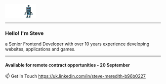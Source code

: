 <img src="https://raw.githubusercontent.com/Steveeeie/vanilla-js-parcel-starter/master/src/robot.gif" alt="" width="100" />


---

### Hello! I'm Steve

a Senior Frontend Developer with over 10 years experience developing websites, applications and games.

---
#### Available for remote contract opportunities - 20 September

📫 Get In Touch https://uk.linkedin.com/in/steve-meredith-b96b0227




<!--
**Steveeeie/Steveeeie** is a ✨ _special_ ✨ repository because its `README.md` (this file) appears on your GitHub profile.

Here are some ideas to get you started:

- 🔭 I’m currently working on ...
- 🌱 I’m currently learning ...
- 👯 I’m looking to collaborate on ...
- 🤔 I’m looking for help with ...
- 💬 Ask me about ...
- 📫 How to reach me: ...
- 😄 Pronouns: ...
- ⚡ Fun fact: ...
-->
